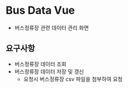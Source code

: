 # Bus Data Vue
- 버스정류장 관련 데이터 관리 화면

## 요구사항
- 버스정류장 데이터 조회
- 버스정류장 데이터 저장 및 갱신
    - 요청시 버스정류장 csv 파일을 첨부하여 요청
